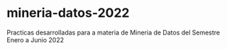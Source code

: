 # mineria-datos-2022
Practicas desarrolladas para a materia de Mineria de Datos del Semestre Enero a Junio 2022
